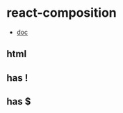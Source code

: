 # react-composition

<!-- MARKRUN-HTML
This is nimo text
 -->

- [doc](./doc/)

## html

<!-- MARKRUN-HTML

<span>demo some some some</span>

 -->

## has !

<!--
MARKRUN-HTML

a!!c

 -->


## has $


<!--
MARKRUN-HTML
<br/>
abc $1 1244
<br/>
abc $0 12421
<br/>
1 $& $` $' $"
<br/>
2 $& $` $' $"
<br/>
 -->

